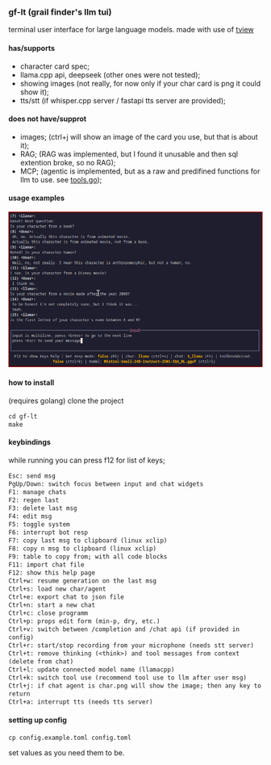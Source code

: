 ### gf-lt (grail finder's llm tui)
terminal user interface for large language models.
made with use of [tview](https://github.com/rivo/tview)

#### has/supports
- character card spec;
- llama.cpp api, deepseek (other ones were not tested);
- showing images (not really, for now only if your char card is png it could show it);
- tts/stt (if whisper.cpp server / fastapi tts server are provided);

#### does not have/supprot
- images; (ctrl+j will show an image of the card you use, but that is about it);
- RAG; (RAG was implemented, but I found it unusable and then sql extention broke, so no RAG);
- MCP; (agentic is implemented, but as a raw and predifined functions for llm to use. see [tools.go](https://github.com/GrailFinder/gf-lt/blob/master/tools.go));

#### usage examples
![usage example](assets/ex01.png)

#### how to install
(requires golang)
clone the project
```
cd gf-lt
make
```

#### keybindings
while running you can press f12 for list of keys;
```
Esc: send msg
PgUp/Down: switch focus between input and chat widgets
F1: manage chats
F2: regen last
F3: delete last msg
F4: edit msg
F5: toggle system
F6: interrupt bot resp
F7: copy last msg to clipboard (linux xclip)
F8: copy n msg to clipboard (linux xclip)
F9: table to copy from; with all code blocks
F11: import chat file
F12: show this help page
Ctrl+w: resume generation on the last msg
Ctrl+s: load new char/agent
Ctrl+e: export chat to json file
Ctrl+n: start a new chat
Ctrl+c: close programm
Ctrl+p: props edit form (min-p, dry, etc.)
Ctrl+v: switch between /completion and /chat api (if provided in config)
Ctrl+r: start/stop recording from your microphone (needs stt server)
Ctrl+t: remove thinking (<think>) and tool messages from context (delete from chat)
Ctrl+l: update connected model name (llamacpp)
Ctrl+k: switch tool use (recommend tool use to llm after user msg)
Ctrl+j: if chat agent is char.png will show the image; then any key to return
Ctrl+a: interrupt tts (needs tts server)
```

#### setting up config
```
cp config.example.toml config.toml
```
set values as you need them to be.
